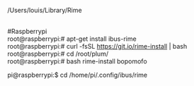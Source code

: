 /Users/louis/Library/Rime <BR>
<BR>

#Raspberrypi <BR>
root@raspberrypi:# apt-get install ibus-rime <BR> 
root@raspberrypi:# curl -fsSL https://git.io/rime-install | bash <BR>
root@raspberrypi:# cd /root/plum/ <BR>
root@raspberrypi:# bash rime-install bopomofo <BR>

pi@raspberrypi:$ cd /home/pi/.config/ibus/rime <BR>
